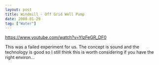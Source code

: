 ```yaml
---
layout: post
title: Windmill - Off Grid Well Pump
date: 2008-01-29
tag: ["Water"]
---
```


https://www.youtube.com/watch?v=YIzFeGR_DF0  

This was a failed experiment for us. The concept is sound and the technology is good so I still think this is worth considering if you have the right environ...